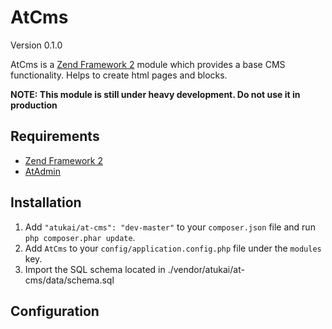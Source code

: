 # AtCms

Version 0.1.0

AtCms is a [Zend Framework 2](http://framework.zend.com) module which provides a base CMS functionality.
Helps to create html pages and blocks.

**NOTE: This module is still under heavy development. Do not use it in production**

## Requirements

* [Zend Framework 2](https://github.com/zendframework/zf2)
* [AtAdmin](https://github.com/atukai/AtAdmin)


## Installation

 1. Add `"atukai/at-cms": "dev-master"` to your `composer.json` file and run `php composer.phar update`.
 2. Add `AtCms` to your `config/application.config.php` file under the `modules` key.
 3. Import the SQL schema located in ./vendor/atukai/at-cms/data/schema.sql

## Configuration
